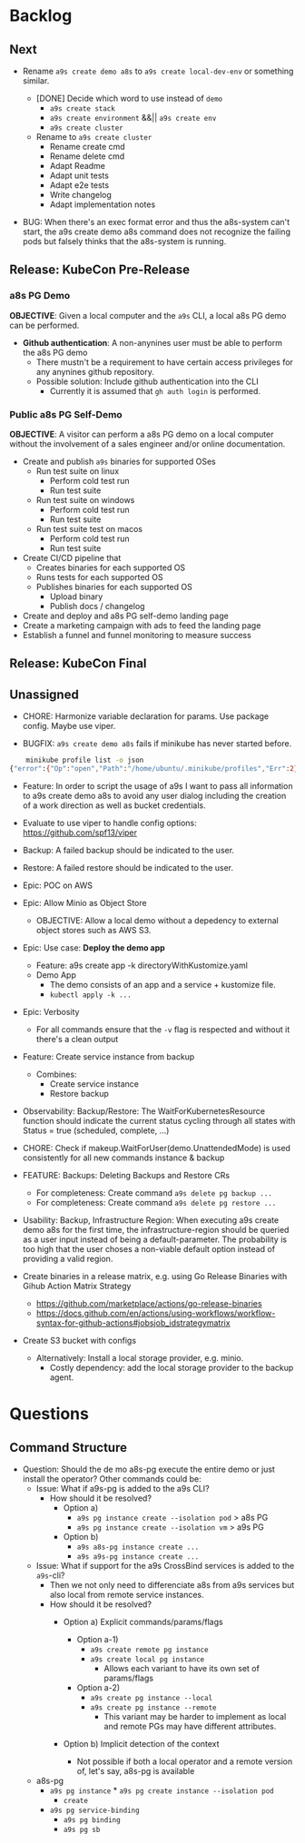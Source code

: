 # Backlog

## Next 

* Rename `a9s create demo a8s` to `a9s create local-dev-env` or something similar.
    * [DONE] Decide which word to use instead of `demo`
        * `a9s create stack` 
        * `a9s create environment` &&|| `a9s create env`
        * `a9s create cluster`
    * Rename to `a9s create cluster`
        * Rename create cmd
        * Rename delete cmd
        * Adapt Readme
        * Adapt unit tests
        * Adapt e2e tests
        * Write changelog
        * Adapt implementation notes


* BUG: When there's an exec format error and thus the a8s-system can't start, the a9s create demo a8s command does not recognize the failing pods but falsely thinks that the a8s-system is running.

## Release: KubeCon Pre-Release

### a8s PG Demo
**OBJECTIVE**: Given a local computer and the `a9s` CLI, a local a8s PG demo can be performed.

* **Github authentication**: A non-anynines user must be able to perform the a8s PG demo
    * There mustn't be a requirement to have certain access privileges for any anynines github repository.
    * Possible solution: Include github authentication into the CLI
        * Currently it is assumed that `gh auth login` is performed.

### Public a8s PG Self-Demo
**OBJECTIVE**: A visitor can perform a a8s PG demo on a local computer without the involvement of a sales engineer and/or online documentation.

* Create and publish `a9s` binaries for supported OSes
    * Run test suite on linux
        * Perform cold test run
        * Run test suite
    * Run test suite on windows
        * Perform cold test run
        * Run test suite
    * Run test suite test on macos
        * Perform cold test run
        * Run test suite
* Create CI/CD pipeline that
    * Creates binaries for each supported OS
    * Runs tests for each supported OS
    * Publishes binaries for each supported OS
        * Upload binary
        * Publish docs / changelog
* Create and deploy and a8s PG self-demo landing page
* Create a marketing campaign with ads to feed the landing page
* Establish a funnel and funnel monitoring to measure success

## Release: KubeCon Final

## Unassigned

* CHORE: Harmonize variable declaration for params. Use package config. Maybe use viper.


* BUGFIX: `a9s create demo a8s` fails if minikube has never started before.

```sh
    minikube profile list -o json
{"error":{"Op":"open","Path":"/home/ubuntu/.minikube/profiles","Err":2}}
```

* Feature: In order to script the usage of a9s I want to pass all information to a9s create demo a8s to avoid any user dialog including the creation of a work direction as well as bucket credentials.


* Evaluate to use viper to handle config options: https://github.com/spf13/viper

* Backup: A failed backup should be indicated to the user.
* Restore: A failed restore should be indicated to the user.

* Epic: POC on AWS
* Epic: Allow Minio as Object Store
    * OBJECTIVE: Allow a local demo without a depedency to external object stores such as AWS S3.

* Epic: Use case: **Deploy the demo app**
    * Feature: a9s create app -k directoryWithKustomize.yaml
    * Demo App
        * The demo consists of an app and a service + kustomize file.
        * `kubectl apply -k ...`

* Epic: Verbosity
    * For all commands ensure that the `-v` flag is respected and without it there's a clean output

* Feature: Create service instance from backup
    * Combines:
        * Create service instance
        * Restore backup

* Observability: Backup/Restore: The WaitForKubernetesResource function should indicate the current status cycling through all states with Status = true (scheduled, complete, ...)


* CHORE: Check if makeup.WaitForUser(demo.UnattendedMode) is used consistently for all new commands instance & backup

* FEATURE: Backups: Deleting Backups and Restore CRs
    * For completeness: Create command `a9s delete pg backup ...`
    * For completeness: Create command `a9s delete pg restore ...`

* Usability: Backup, Infrastructure Region: When executing a9s create demo a8s for the first time, the infrastructure-region should be queried as a user input instead of being a default-parameter. The probability is too high that the user choses a non-viable default option instead of providing a valid region.

* Create binaries in a release matrix, e.g. using Go Release Binaries with Gihub Action Matrix Strategy
    * https://github.com/marketplace/actions/go-release-binaries
    * https://docs.github.com/en/actions/using-workflows/workflow-syntax-for-github-actions#jobsjob_idstrategymatrix

* Create S3 bucket with configs
    * Alternatively: Install a local storage provider, e.g. minio.
        * Costly dependency: add the local storage provider to the backup agent.


# Questions

## Command Structure
* Question: Should the de   mo a8s-pg execute the entire demo or just install the operator? Other commands could be: 
    * Issue: What if a9s-pg is added to the a9s CLI?
        * How should it be resolved?
            * Option a)
                * `a9s pg instance create --isolation pod` > a8s PG
                * `a9s pg instance create --isolation vm` > a9s PG
            * Option b)
                * `a9s a8s-pg instance create ...`
                * `a9s a9s-pg instance create ...`
    * Issue: What if support for the a9s CrossBind services is added to the `a9s`-cli?
        * Then we not only need to differenciate a8s from a9s services but also local from remote service instances.
        * How should it be resolved?
            * Option a) Explicit commands/params/flags
                * Option a-1)
                    * `a9s create remote pg instance`
                    * `a9s create local pg instance`
                        * Allows each variant to have its own set of params/flags
                * Option a-2)
                    * `a9s create pg instance --local`
                    * `a9s create pg instance --remote`
                        * This variant may be harder to implement as local and remote PGs may have different attributes.

            * Option b) Implicit detection of the context
                * Not possible if both a local operator and a remote version of, let's say, a8s-pg is available
    * a8s-pg  
        * `a9s pg instance`
                * `a9s pg create instance --isolation pod`
            * `create`
        * `a9s pg service-binding`
            * `a9s pg binding` 
            * `a9s pg sb`

